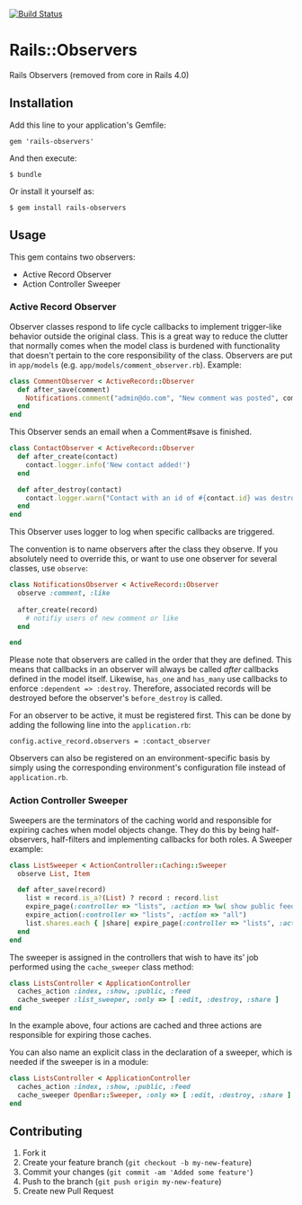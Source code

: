 [![Build Status](https://secure.travis-ci.org/rails/rails-observers.png)](https://travis-ci.org/rails/rails-observers)
# Rails::Observers

Rails Observers (removed from core in Rails 4.0)

## Installation

Add this line to your application's Gemfile:

    gem 'rails-observers'

And then execute:

    $ bundle

Or install it yourself as:

    $ gem install rails-observers

## Usage

This gem contains two observers:

* Active Record Observer
* Action Controller Sweeper

### Active Record Observer

Observer classes respond to life cycle callbacks to implement trigger-like
behavior outside the original class. This is a great way to reduce the
clutter that normally comes when the model class is burdened with
functionality that doesn't pertain to the core responsibility of the
class. Observers are put in `app/models` (e.g. `app/models/comment_observer.rb`). Example:

```ruby
class CommentObserver < ActiveRecord::Observer
  def after_save(comment)
    Notifications.comment("admin@do.com", "New comment was posted", comment).deliver
  end
end
```

This Observer sends an email when a Comment#save is finished.

```ruby
class ContactObserver < ActiveRecord::Observer
  def after_create(contact)
    contact.logger.info('New contact added!')
  end

  def after_destroy(contact)
    contact.logger.warn("Contact with an id of #{contact.id} was destroyed!")
  end
end
```

This Observer uses logger to log when specific callbacks are triggered.

The convention is to name observers after the class they observe. If you absolutely need to override this, or want to use one observer for several classes, use `observe`:

```ruby
class NotificationsObserver < ActiveRecord::Observer
  observe :comment, :like
  
  after_create(record)
    # notifiy users of new comment or like
  end

end
```

Please note that observers are called in the order that they are defined. This means that callbacks in an observer
will always be called *after* callbacks defined in the model itself. Likewise, `has_one` and `has_many`
use callbacks to enforce `:dependent => :destroy`. Therefore, associated records will be destroyed before
the observer's `before_destroy` is called.

For an observer to be active, it must be registered first. This can be done by adding the following line into the `application.rb`:

    config.active_record.observers = :contact_observer

Observers can also be registered on an environment-specific basis by simply using the corresponding environment's configuration file instead of `application.rb`.

### Action Controller Sweeper

Sweepers are the terminators of the caching world and responsible for expiring caches when model objects change.
They do this by being half-observers, half-filters and implementing callbacks for both roles. A Sweeper example:

```ruby
class ListSweeper < ActionController::Caching::Sweeper
  observe List, Item

  def after_save(record)
    list = record.is_a?(List) ? record : record.list
    expire_page(:controller => "lists", :action => %w( show public feed ), :id => list.id)
    expire_action(:controller => "lists", :action => "all")
    list.shares.each { |share| expire_page(:controller => "lists", :action => "show", :id => share.url_key) }
  end
end
```

The sweeper is assigned in the controllers that wish to have its' job performed using the `cache_sweeper` class method:

```ruby
class ListsController < ApplicationController
  caches_action :index, :show, :public, :feed
  cache_sweeper :list_sweeper, :only => [ :edit, :destroy, :share ]
end
```

In the example above, four actions are cached and three actions are responsible for expiring those caches.

You can also name an explicit class in the declaration of a sweeper, which is needed if the sweeper is in a module:

```ruby
class ListsController < ApplicationController
  caches_action :index, :show, :public, :feed
  cache_sweeper OpenBar::Sweeper, :only => [ :edit, :destroy, :share ]
end
```

## Contributing

1. Fork it
2. Create your feature branch (`git checkout -b my-new-feature`)
3. Commit your changes (`git commit -am 'Added some feature'`)
4. Push to the branch (`git push origin my-new-feature`)
5. Create new Pull Request
